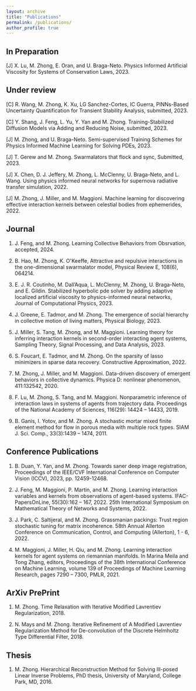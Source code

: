 ```yaml
---
layout: archive
title: "Publications"
permalink: /publications/
author_profile: true
---
```

<!---
{% if author.googlescholar %}
  You can also find my articles on <u><a href="{{author.googlescholar}}">my Google Scholar profile</a>.</u>
{% endif %}

{% include base_path %}

{% for post in site.publications reversed %}
  {% include archive-single.html %}
{% endfor %}
--->

**In Preparation**
------
[J] X. Lu, M. Zhong, E. Oran, and U. Braga-Neto. Physics Informed Artificial Viscosity for Systems of Conservation Laws, 2023.


**Under review**
------
[C] R. Wang, M. Zhong, K. Xu, LG Sanchez-Cortes, IC Guerra, PINNs-Based Uncertainty Quantification for Transient Stability Analysis, submitted, 2023.

[C] Y. Shang, J. Feng, L. Yu, Y. Yan and M. Zhong.  Training-Stabilized Diffusion Models via Adding and Reducing Noise, submitted, 2023.

[J] M. Zhong, and U. Braga-Neto.  Semi-supervised Training Schemes for Physics Informed Machine Learning for Solving PDEs, 2023.

[J] T. Gerew and M. Zhong. Swarmalators that flock and sync, Submitted, 2023.

[J] X. Chen, D. J. Jeffery, M. Zhong, L. McClenny, U. Braga-Neto, and L. Wang. Using physics informed neural networks for supernova radiative transfer simulation, 2022.

[J] M. Zhong, J. Miller, and M. Maggioni. Machine learning for discovering effective interaction kernels between celestial bodies from ephemerides, 2022.


**Journal**
------
1. J. Feng, and M. Zhong.  Learning Collective Behaviors from Obsrvation, accepted, 2024.

1. B. Hao, M. Zhong, K. O'Keeffe, Attractive and repulsive interactions in the one-dimensional swarmalator model, Physical Review E, 108(6), 064214.

1. E. J. R. Coutinho, M. Dall’Aqua, L. McClenny, M. Zhong, U. Braga-Neto, and E. Gildin. Stabilized hyperbolic pde solver by adding adaptive localized artificial viscosity to physics-informed neural networks, Journal of Computational Physics, 2023.

1. J. Greene, E. Tadmor, and M. Zhong. The emergence of social hierarchy in collective motion of living matters, Physical Biology, 2023.

1. J. Miller, S. Tang, M. Zhong, and M. Maggioni. Learning theory for inferring interaction kernels in second-order interacting agent systems, Sampling Theory, Signal Processing, and Data Analysis, 2023.

1. S. Foucart, E. Tadmor, and M. Zhong. On the sparsity of lasso minimizers in sparse data recovery. Constructive Approximation, 2022.

1. M. Zhong, J. Miller, and M. Maggioni. Data-driven discovery of emergent behaviors in collective dynamics. Physica D: nonlinear phenomenon, 411:132542, 2020.

1. F. Lu, M. Zhong, S. Tang, and M. Maggioni. Nonparametric inference of interaction laws in systems of agents from trajectory data. Proceedings of the National Academy of Sciences, 116(29): 14424 – 14433, 2019.

1. B. Ganis, I. Yotov, and M. Zhong. A stochastic mortar mixed finite element method for flow in porous media with multiple rock types. SIAM J. Sci. Comp., 33(3):1439 – 1474, 2011.


**Conference Publications**
------
1. B. Duan, Y. Yan, and M. Zhong. Towards saner deep image registration, Proceedings of the IEEE/CVF International Conference on Computer Vision (ICCV), 2023, pp. 12459-12468.

1. J. Feng, M. Maggioni, P. Martin, and M. Zhong. Learning interaction variables and kernels from observations of agent-based systems. IFAC-PapersOnLine, 55(30):162 – 167, 2022. 25th International Symposium on Mathematical Theory of Networks and Systems, 2022.

1. J. Park, C. Saltijeral, and M. Zhong. Grassmanian packings: Trust region stochastic tuning for matrix incoherence. 58th Annual Allerton Conference on Communication, Control, and Computing (Allerton), 1 - 6, 2022.

1. M. Maggioni, J. Miller, H. Qiu, and M. Zhong. Learning interaction kernels for agent systems on riemannian manifolds. In Marina Meila and Tong Zhang, editors, Proceedings of the 38th International Conference on Machine Learning, volume 139 of Proceedings of Machine Learning Research, pages 7290 – 7300, PMLR, 2021.

**ArXiv PrePrint**
------
1. M. Zhong. Time Relaxation with Iterative Modified Lavrentiev Regularization, 2018.

1. N. Mays and M. Zhong. Iterative Refinement of A Modified Lavrentiev Regularization Method for De-convolution of the Discrete Helmholtz Type Differential Filter, 2018.

**Thesis**
------
1. M. Zhong. Hierarchical Reconstruction Method for Solving Ill-posed Linear Inverse Problems, PhD thesis, University of Maryland, College Park, MD, 2016.